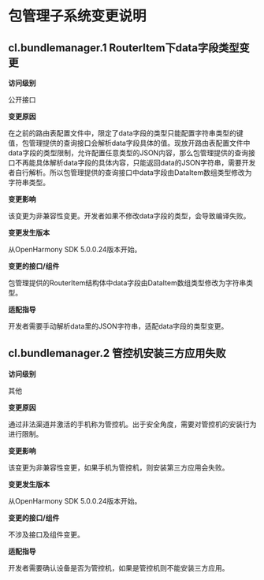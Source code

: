 # 包管理子系统变更说明

## cl.bundlemanager.1 RouterItem下data字段类型变更

**访问级别**

公开接口

**变更原因**

在之前的路由表配置文件中，限定了data字段的类型只能配置字符串类型的键值，包管理提供的查询接口会解析data字段具体的值。现放开路由表配置文件中data字段的类型限制，允许配置任意类型的JSON内容，那么包管理提供的查询接口不再能具体解析data字段的具体内容，只能返回data的JSON字符串，需要开发者自行解析。所以包管理提供的查询接口中data字段由DataItem数组类型修改为字符串类型。

**变更影响**

该变更为非兼容性变更。开发者如果不修改data字段的类型，会导致编译失败。

**变更发生版本**

从OpenHarmony SDK 5.0.0.24版本开始。

**变更的接口/组件**

包管理提供的RouterItem结构体中data字段由DataItem数组类型修改为字符串类型。

**适配指导**

开发者需要手动解析data里的JSON字符串，适配data字段的类型变更。

## cl.bundlemanager.2 管控机安装三方应用失败

**访问级别**

其他

**变更原因**

通过非法渠道并激活的手机称为管控机。出于安全角度，需要对管控机的安装行为进行限制。

**变更影响**

该变更为非兼容性变更，如果手机为管控机，则安装第三方应用会失败。

**变更发生版本**

从OpenHarmony SDK 5.0.0.24版本开始。

**变更的接口/组件**

不涉及接口及组件变更。

**适配指导**

开发者需要确认设备是否为管控机，如果是管控机则不能安装三方应用。
